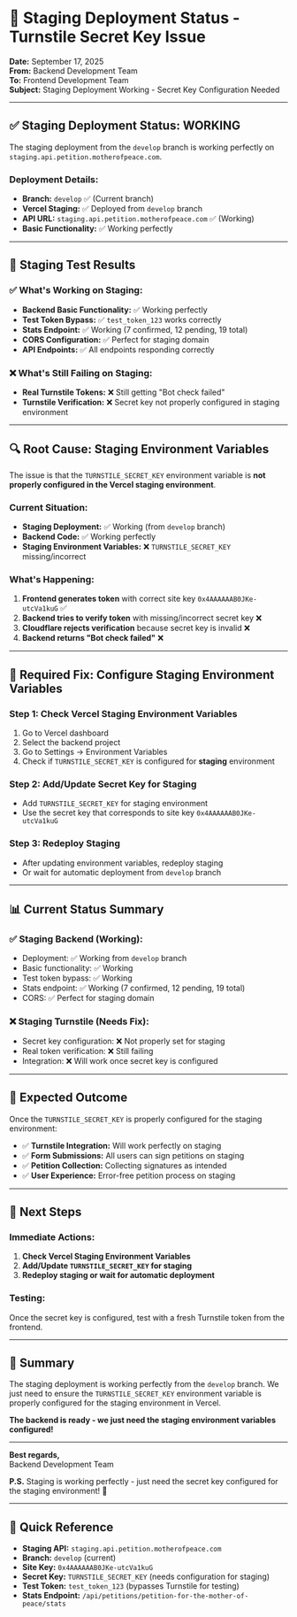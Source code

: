 # 🚀 **Staging Deployment Status - Turnstile Secret Key Issue**

**Date:** September 17, 2025  
**From:** Backend Development Team  
**To:** Frontend Development Team  
**Subject:** Staging Deployment Working - Secret Key Configuration Needed  

---

## ✅ **Staging Deployment Status: WORKING**

The staging deployment from the `develop` branch is working perfectly on `staging.api.petition.motherofpeace.com`.

### **Deployment Details:**
- **Branch:** `develop` ✅ (Current branch)
- **Vercel Staging:** ✅ Deployed from `develop` branch
- **API URL:** `staging.api.petition.motherofpeace.com` ✅ (Working)
- **Basic Functionality:** ✅ Working perfectly

---

## 🧪 **Staging Test Results**

### **✅ What's Working on Staging:**
- **Backend Basic Functionality:** ✅ Working perfectly
- **Test Token Bypass:** ✅ `test_token_123` works correctly
- **Stats Endpoint:** ✅ Working (7 confirmed, 12 pending, 19 total)
- **CORS Configuration:** ✅ Perfect for staging domain
- **API Endpoints:** ✅ All endpoints responding correctly

### **❌ What's Still Failing on Staging:**
- **Real Turnstile Tokens:** ❌ Still getting "Bot check failed"
- **Turnstile Verification:** ❌ Secret key not properly configured in staging environment

---

## 🔍 **Root Cause: Staging Environment Variables**

The issue is that the `TURNSTILE_SECRET_KEY` environment variable is **not properly configured in the Vercel staging environment**.

### **Current Situation:**
- **Staging Deployment:** ✅ Working (from `develop` branch)
- **Backend Code:** ✅ Working perfectly
- **Staging Environment Variables:** ❌ `TURNSTILE_SECRET_KEY` missing/incorrect

### **What's Happening:**
1. **Frontend generates token** with correct site key `0x4AAAAAAB0JKe-utcVa1kuG` ✅
2. **Backend tries to verify token** with missing/incorrect secret key ❌
3. **Cloudflare rejects verification** because secret key is invalid ❌
4. **Backend returns "Bot check failed"** ❌

---

## 🔧 **Required Fix: Configure Staging Environment Variables**

### **Step 1: Check Vercel Staging Environment Variables**
1. Go to Vercel dashboard
2. Select the backend project
3. Go to Settings → Environment Variables
4. Check if `TURNSTILE_SECRET_KEY` is configured for **staging** environment

### **Step 2: Add/Update Secret Key for Staging**
- Add `TURNSTILE_SECRET_KEY` for staging environment
- Use the secret key that corresponds to site key `0x4AAAAAAB0JKe-utcVa1kuG`

### **Step 3: Redeploy Staging**
- After updating environment variables, redeploy staging
- Or wait for automatic deployment from `develop` branch

---

## 📊 **Current Status Summary**

### **✅ Staging Backend (Working):**
- Deployment: ✅ Working from `develop` branch
- Basic functionality: ✅ Working
- Test token bypass: ✅ Working
- Stats endpoint: ✅ Working (7 confirmed, 12 pending, 19 total)
- CORS: ✅ Perfect for staging domain

### **❌ Staging Turnstile (Needs Fix):**
- Secret key configuration: ❌ Not properly set for staging
- Real token verification: ❌ Still failing
- Integration: ❌ Will work once secret key is configured

---

## 🎯 **Expected Outcome**

Once the `TURNSTILE_SECRET_KEY` is properly configured for the staging environment:
- ✅ **Turnstile Integration:** Will work perfectly on staging
- ✅ **Form Submissions:** All users can sign petitions on staging
- ✅ **Petition Collection:** Collecting signatures as intended
- ✅ **User Experience:** Error-free petition process on staging

---

## 🚀 **Next Steps**

### **Immediate Actions:**
1. **Check Vercel Staging Environment Variables**
2. **Add/Update `TURNSTILE_SECRET_KEY` for staging**
3. **Redeploy staging or wait for automatic deployment**

### **Testing:**
Once the secret key is configured, test with a fresh Turnstile token from the frontend.

---

## 🙏 **Summary**

The staging deployment is working perfectly from the `develop` branch. We just need to ensure the `TURNSTILE_SECRET_KEY` environment variable is properly configured for the staging environment in Vercel.

**The backend is ready - we just need the staging environment variables configured!**

---

**Best regards,**  
Backend Development Team

**P.S.** Staging is working perfectly - just need the secret key configured for the staging environment! 🔧

---

## 🔗 **Quick Reference**

- **Staging API:** `staging.api.petition.motherofpeace.com`
- **Branch:** `develop` (current)
- **Site Key:** `0x4AAAAAAB0JKe-utcVa1kuG`
- **Secret Key:** `TURNSTILE_SECRET_KEY` (needs configuration for staging)
- **Test Token:** `test_token_123` (bypasses Turnstile for testing)
- **Stats Endpoint:** `/api/petitions/petition-for-the-mother-of-peace/stats`
